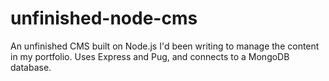 # unfinished-node-cms
An unfinished CMS built on Node.js I'd been writing to manage the content in my portfolio. Uses Express and Pug, and connects to a MongoDB database.
